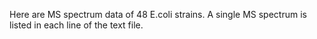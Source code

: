 Here are MS spectrum data of 48 E.coli strains. A single MS spectrum is listed in each line of the text file.
